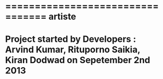 =================================
artiste
=================================
Project started by 
Developers : 
Arvind Kumar, 
Rituporno Saikia, 
Kiran Dodwad
on Sepetember 2nd 2013
=================================
